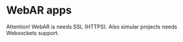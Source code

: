 # WebAR apps

Attention! WebAR is needs SSL (HTTPS). Also simular projects needs Websockets support.

